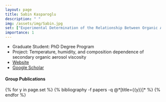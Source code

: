```yaml
---
layout: page
title: Sabin Kasparoglu
description: " "
img: /assets/img/Sabin.jpg
set: ["Experimental Determination of the Relationship Between Organic Aerosol Viscosity and Ice Nucleation at Upper Free Tropospheric Conditions","Open-hardware design and characterization of an electrostatic aerosol precipitator","Toward closure between predicted and observed particle viscosity over a wide range of temperatures and relative humidity", "Predicting the influence of particle size on the glass transition temperature and viscosity of secondary organic material"]
importance: 1
---
```


- Graduate Student: PhD Degree Program
- Project: Temperature, humidity, and composition dependence of secondary organic aerosol viscosity
- [Website](https://meas.sciences.ncsu.edu/people/skaspar)
- [Google Scholar](https://scholar.google.com/citations?user=z63GvKAAAAAJ&hl=en)

#### Group Publications

<div class="publications">
{% for y in page.set %}
  {% bibliography -f papers -q @*[title={{y}}]* %}
{% endfor %}
</div>
